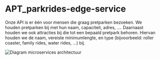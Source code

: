 # APT_parkrides-edge-service

Onze API is er één voor mensen die graag pretparken bezoeken. We houden pretparken bij met hun naam, capaciteit, adres, …. Daarnaast houden we ook attracties bij die tot een bepaald pretpark behoren. Hiervan houden we de naam, vereiste minimumlengte, en type (bijvoorbeeld: roller coaster, family rides, water rides, …) bij.

![Diagram microservices architectuur](https://github.com/[JensFillee]/[APT_parkrides-edge-service]/blob/[branch]/Diagram_microservices_architectuur.png?raw=true)
